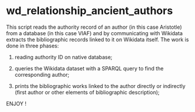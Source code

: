 # wd_relationship_ancient_authors

This script reads the authority record of an author (in this case Aristotle) ​​from a database (in this case VIAF) and by communicating with Wikidata extracts the bibliographic records linked to it on Wikidata itself. The work is done in three phases:

1) reading authority ID on native database;

2) queries the Wikidata dataset with a SPARQL query to find the corresponding author;

3) prints the bibliographic works linked to the author directly or indirectly (first author or other elements of bibliographic description);

ENJOY !
